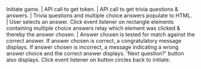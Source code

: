 Initiate game.
|
API call to get token.
|
API call to get trivia questions & answers.
|
Trivia questions and multiple choice answers populate to HTML.
|
User selects an answer.  Click event listener on rectangle elements containing multiple choice answers relay which element was clicked & thereby the answer chosen.
|
Answer chosen is tested for match against the correct answer.  If answer chosen is correct, a congratulatory message displays. If answer chosen is incorrect, a message indicating a wrong answer choice and the correct answer displays.  'Next question?' button also displays.  Click event listener on button circles back to initiate.

